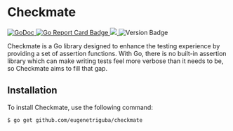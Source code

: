 # Checkmate

<p>
    <a href="https://godoc.org/github.com/eugenetriguba/checkmate">
        <img src="https://godoc.org/github.com/eugenetriguba/checkmate?status.svg" alt="GoDoc">
    </a>
    <a href="https://goreportcard.com/report/github.com/eugenetriguba/checkmate">
        <img src="https://goreportcard.com/badge/github.com/eugenetriguba/checkmate" alt="Go Report Card Badge">
    </a>
    <a href="https://codecov.io/github/eugenetriguba/checkmate">
        <img src="https://codecov.io/github/eugenetriguba/checkmate/branch/main/graph/badge.svg?token=Z3ZD0JWGBr"/>
    </a>
    <img alt="Version Badge" src="https://img.shields.io/badge/version-0.3.0-blue" style="max-width:100%;">
</p>

Checkmate is a Go library designed to enhance the testing experience by providing a set of assertion functions. With Go, there is no built-in assertion library which can make writing tests feel more verbose than it needs to be, so Checkmate aims to fill that gap.

## Installation

To install Checkmate, use the following command:

```bash
$ go get github.com/eugenetriguba/checkmate
```
